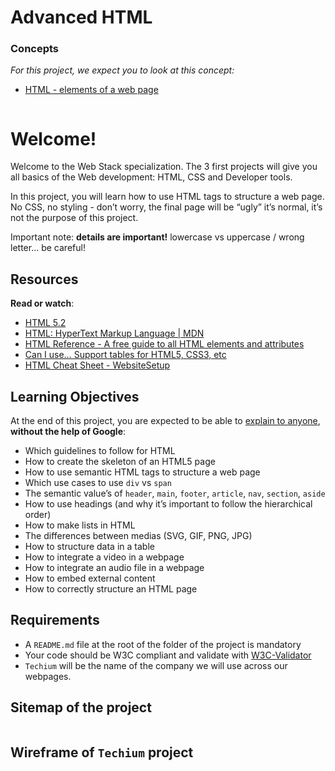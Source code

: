# Advanced HTML

<div class="panel-heading">
      <h3 class="panel-title">Concepts</h3>
</div>

<div class="panel-body">
      <p>
        <em>For this project, we expect you to look at this concept:</em>
      </p>
      <ul>
          <li>
            <a href="https://intranet.hbtn.io/concepts/139">HTML - elements of a web page</a>
          </li>
      </ul>
</div>

<div class="panel panel-default" id="project-description">
  <div class="panel-body">
    <p><img src="https://user-images.githubusercontent.com/90220978/182204059-234f0776-618f-44c5-bd6f-18190165da62.jpg" alt="" style=""></p>

<h1>Welcome!</h1>

<p>Welcome to the Web Stack specialization. 
The 3 first projects will give you all basics of the Web development: HTML, CSS and Developer tools.</p>

<p>In this project, you will learn how to use HTML tags to structure a web page. 
No CSS, no styling - don’t worry, the final page will be “ugly” it’s normal, it’s not the purpose of this project.</p>

<p>Important note: <strong>details are important!</strong> lowercase vs uppercase / wrong letter… be careful!</p>

<h2>Resources</h2>

<p><strong>Read or watch</strong>:</p>

<ul>
<li><a href="https://html.spec.whatwg.org/multipage/" title="HTML 5.2" target="_blank">HTML 5.2</a></li>
<li><a href="https://developer.mozilla.org/en-US/docs/Web/HTML" title="HTML: HyperText Markup Language | MDN" target="_blank">HTML: HyperText Markup Language | MDN</a></li>
<li><a href="https://htmlreference.io" title="HTML Reference - A free guide to all HTML elements and attributes" target="_blank">HTML Reference - A free guide to all HTML elements and attributes</a></li>
<li><a href="https://caniuse.com" title="Can I use... Support tables for HTML5, CSS3, etc" target="_blank">Can I use… Support tables for HTML5, CSS3, etc</a></li>
<li><a href="https://websitesetup.org/html5-cheat-sheet/" title="HTML Cheat Sheet - WebsiteSetup" target="_blank">HTML Cheat Sheet - WebsiteSetup</a></li>
</ul>

<h2>Learning Objectives</h2>

<p>At the end of this project, you are expected to be able to <a href="https://fs.blog/feynman-learning-technique/" title="explain to anyone" target="_blank">explain to anyone</a>, <strong>without the help of Google</strong>:</p>

<ul>
<li>Which guidelines to follow for HTML</li>
<li>How to create the skeleton of an HTML5 page</li>
<li>How to use semantic HTML tags to structure a web page</li>
<li>Which use cases to use <code>div</code> vs <code>span</code></li>
<li>The semantic value’s of <code>header</code>, <code>main</code>, <code>footer</code>, <code>article</code>, <code>nav</code>, <code>section</code>, <code>aside</code></li>
<li>How to use headings (and why it’s important to follow the hierarchical order)</li>
<li>How to make lists in HTML</li>
<li>The differences between medias (SVG, GIF, PNG, JPG)</li>
<li>How to structure data in a table</li>
<li>How to integrate a video in a webpage</li>
<li>How to integrate an audio file in a webpage</li>
<li>How to embed external content</li>
<li>How to correctly structure an HTML page</li>
</ul>

<h2>Requirements</h2>

<ul>
<li>A <code>README.md</code> file at the root of the folder of the project is mandatory</li>
<li>Your code should be W3C compliant and validate with <a href="https://github.com/holbertonschool/W3C-Validator" title="W3C-Validator" target="_blank">W3C-Validator</a></li>
<li><code>Techium</code> will be the name of the company we will use across our webpages.</li>
</ul>

<h2>Sitemap of the project</h2>

<p><img src="https://user-images.githubusercontent.com/90220978/182204201-3542806a-d99a-4849-a31d-fe5e56b02ac2.png" alt="" style=""></p>

<h2>Wireframe of <code>Techium</code> project</h2>

<p><img src="https://user-images.githubusercontent.com/90220978/182204284-db89900c-f970-4ed4-84ee-b79ac116f001.png" alt="" style=""></p>

  </div>
</div>
